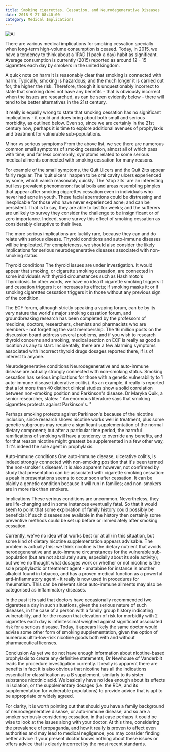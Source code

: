 ```yaml
---
title: Smoking cigarettes, Cessation, and Neurodegenerative Diseases
date: 2018-9-27 08:40:00
category: Medical Implications
---
```


![Ai](https://armorial-communes-basques.com/content/images/8.jpg)

There are various medical implications for smoking cessation specially when long-term high-volume consumption is ceased. Today, in 2015, we have a tendency to think about a 1PAD (1 pack a day) habit as significant. Average consumption is currently (2015) reported as around 12 - 15 cigarettes each day by smokers in the united kingdom.

A quick note on harm
It is reasonably clear that smoking is connected with harm. Typically, smoking is hazardous; and the much longer it is carried out for, the higher the risk. Therefore, though it is unquestionably incorrect to state that smoking does not have any benefits - that is obviously incorrect when the issues are researched, as can be seen evidently below - there will tend to be better alternatives in the 21st century.

It really is equally wrong to state that smoking cessation has no significant implications - it could and does bring about both small and serious morbidity, as outlined below. Even so, since we are certainly in the 21st century now, perhaps it is time to explore additional avenues of prophylaxis and treatment for vulnerable sub-populations.

Minor vs serious symptoms
From the above list, we see there are numerous common small symptoms of smoking cessation, almost all of which pass with time; and far less commonly, symptoms related to some serious medical ailments connected with smoking cessation for many reasons.

For example of the small symptoms, the Quit Ulcers and the Quit Zits appear fairly regular. The 'quit ulcers' happen to be oral cavity ulcers experienced by some, which vanish reasonably quickly. The 'stop zits' are an interesting but less prevalent phenomenon: facial boils and areas resembling pimples that appear after smoking cigarettes cessation even in individuals who never had acne in youth. These facial aberrations could be distressing and inexplicable for those who have never experienced acne; and can be persistent. That is to say, they are able to last for weeks; and the sufferers are unlikely to survey they consider the challenge to be insignificant or of zero importance. Indeed, some survey this effect of smoking cessation as considerably disruptive to their lives.

The more serious implications are luckily rare, because they can and do relate with serious disease. Thyroid conditions and auto-immune diseases will be implicated. For completeness, we should also consider the likely implications for serious neurodegenerative diseases associated with non-smoking status.

Thyroid conditions
The thyroid issues are under investigation. It would appear that smoking, or cigarette smoking cessation, are connected in some individuals with thyroid circumstances such as Hashimoto's Thyroidosis. In other words, we have no idea if cigarette smoking triggers it and cessation triggers it or increases its effects; if smoking masks it; or if smoking cigarettes cessation triggers it in those without any previous sign of the condition.

The ECF forum, although strictly speaking a vaping forum, can be by its very nature the world's major smoking cessation forum, and groundbreaking research has been completed by the professors of medicine, doctors, researchers, chemists and pharmacists who are members - not forgetting the vast membership. The 16 million posts on the discussion board address several problems, and if you wish to research thyroid concerns and smoking, medical section on ECF is really as good a location as any to start. Incidentally, there are a few alarming symptoms associated with incorrect thyroid drugs dosages reported there, if is of interest to anyone.

Neurodegenerative conditions
Neurodegenerative and auto-immune disease are actually strongly connected with non-smoking status. Smoking cessation has serious implications for those with a genetic vulnerability to 1 auto-immune disease (ulcerative colitis). As an example, it really is reported that a lot more than 40 distinct clinical studies show a solid correlation between non-smoking position and Parkinson's disease. Dr Maryka Quik, a senior researcher, states: “ An enormous literature says that smoking cigarettes protects against Parkinson's. "

Perhaps smoking protects against Parkinson's because of the nicotine inclusion, since research shows nicotine works well in treatment, plus some genetic subgroups may require a significant supplementation of the normal dietary component; but after a particular time period, the harmful ramifications of smoking will have a tendency to override any benefits, and for that reason nicotine might greatest be supplemented in a few other way, if it's indeed the sole agent in prophylaxis.

Auto-immune conditions
One auto-immune disease, ulcerative colitis, is indeed strongly connected with non-smoking position that it's been termed 'the non-smoker's disease'. It is also apparent however, not confirmed by study that presentation can be associated with cigarette smoking cessation: a peak in presentations seems to occur soon after cessation. It can be plainly a genetic condition because it will run in families; and non-smokers are in more risk than smokers.

Implications
These serious conditions are uncommon. Nevertheless, they are life-changing and in some instances eventually fatal. So that it would seem to point that some exploration of family history could possibly be beneficial: if such diseases are available in the history then certainly some preventive methods could be set up before or immediately after smoking cessation.

Currently, we've no idea what works best (or at all) in this situation, but some kind of dietary nicotine supplementation appears advisable. The problem is actually this: we think nicotine is the dietary nutrient that avoids nerodegenerative and auto-immune circumstances for the vulnerable sub-population (but are not absolutely sure, especially about its sole activity); but we've no thought what dosages work or whether or not nicotine is the sole prophylactic or treatment agent - anatabine for instance is another alkaloid found in tobacco, and has a proven medical function as a powerful anti-inflammatory agent - it really is now used in procedures for rheumatism. This can be relevant since auto-immune ailments may also be categorised as inflammatory diseases.

In the past it is said that doctors have occasionally recommended two cigarettes a day in such situations, given the serious nature of such diseases, in the case of a person with a family group history indicating vulnerability, and for the reason that elevation of risk for morbidity with 2 cigarettes each day is infinitessimal weighed against significant associated risk for a serious disease. Today, it appears likely the same doctor would advise some other form of smoking supplementation, given the option of numerous ultra-low-risk nicotine goods both with and without pharmaceutical licenses.

Conclusion
As yet we do not have enough information about nicotine-based prophylaxis to create any definitive statements; Dr Newhouse of Vanderbilt leads the procedure investigation currently. It really is apparent there are benefits in fact it is also obvious that nicotine has all the indications essential for classification as a B supplement, similarly to its sister substance nicotinic acid. We basically have no idea enough about its effects in isolation, or the supplementary dosages (i.e. the RDA, and its supplementation for vulnerable populations) to provide advice that is apt to be appropriate or widely agreed.

For clarity, it is worth pointing out that should you have a family background of neurodegenerative disease, or auto-immune disease, and so are a smoker seriously considering cessation, in that case perhaps it could be wise to look at the issues along with your doctor. At this time, considering the prevalence of propaganda, and how it really is proven to affect even authorities and may lead to medical negligence, you may consider finding better advice if your present doctor knows nothing about these issues or offers advice that is clearly incorrect by the most recent standards.
